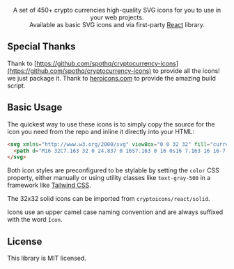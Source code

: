 <p align="center">
  A set of 450+ crypto currencies high-quality SVG icons for you to use in your web projects. <br>Available as basic SVG icons and via first-party <a href="#react">React</a> library.
<p>

## Special Thanks 
Thank to [https://github.com/spothq/cryptocurrency-icons](https://github.com/spothq/cryptocurrency-icons) to provide all the icons! we just package it. 
Thank to [heroicons.com](https://heroicons.com) to provide the amazing build script.


## Basic Usage

The quickest way to use these icons is to simply copy the source for the icon you need from the repo and inline it directly into your HTML:

```html
<svg xmlns="http://www.w3.org/2000/svg" viewBox="0 0 32 32" fill="currentColor" aria-hidden="true">
  <path d="M16 32C7.163 32 0 24.837 0 16S7.163 0 16 0s16 7.163 16 16-7.163 16-16 16zm-.065-28C9.342 4.001 4 9.347 4 15.94c.001 6.592 5.347 11.936 11.94 11.935 6.592-.002 11.936-5.347 11.935-11.94A11.937 11.937 0 0015.935 4zm-4.847 5.23a.123.123 0 01.125-.12h4.973a6.98 6.98 0 013.027.628c.18.088.357.186.528.292l-3.237 1.853h-1.689a.123.123 0 00-.12.126v.932l-3.607 2.086V9.23zM9.749 19.708l-2.162-2.184 7.12-4.108v2.662a.123.123 0 00.125.12h1.017l-6.093 3.51h-.007zm10.662-2.03c-1.044.872-2.477 1.308-4.299 1.308h-1.297a.123.123 0 00-.123.123v2.688l-1.81 1.042-1.69.977-.107.06v-4.455l5.603-3.224a2.056 2.056 0 001.297-.513 1.74 1.74 0 00.318-.432l3.578-2.071c.06.328.09.66.089.994.004 1.463-.516 2.63-1.56 3.503zm-1.92-3.019c.024-.153.036-.309.037-.464a2.417 2.417 0 00-.563-1.674A1.823 1.823 0 0017.15 12l4.973-2.871 2.182 2.183-5.814 3.347z"/>
</svg>
```

Both icon styles are preconfigured to be stylable by setting the `color` CSS property, either manually or using utility classes like `text-gray-500` in a framework like [Tailwind CSS](https://tailwindcss.com).

The 32x32 solid icons can be imported from `cryptoicons/react/solid`.

Icons use an upper camel case naming convention and are always suffixed with the word `Icon`.

## License

This library is MIT licensed.
